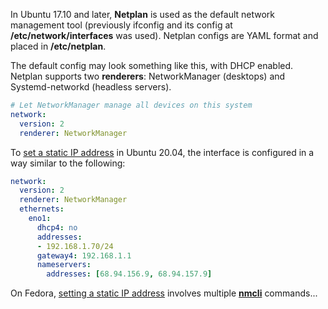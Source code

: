 
In Ubuntu 17.10 and later, **Netplan** is used as the default network management tool (previously ifconfig and its config at **/etc/network/interfaces** was used).
Netplan configs are YAML format and placed in **/etc/netplan**.

The default config may look something like this, with DHCP enabled.
Netplan supports two **renderers**: NetworkManager (desktops) and Systemd-networkd (headless servers).
```yaml
# Let NetworkManager manage all devices on this system
network:
  version: 2
  renderer: NetworkManager
```

To [set a static IP address](https://linuxize.com/post/how-to-configure-static-ip-address-on-ubuntu-20-04/) in Ubuntu 20.04, the interface is configured in a way similar to the following:
```yaml
network:
  version: 2
  renderer: NetworkManager
  ethernets:
    eno1:
      dhcp4: no
      addresses:
      - 192.168.1.70/24
      gateway4: 192.168.1.1
      nameservers:
        addresses: [68.94.156.9, 68.94.157.9]
```

On Fedora, [setting a static IP address](https://linuxhint.com/configure-static-ip-address-fedora/) involves multiple [**nmcli**](#nmcli) commands...